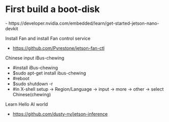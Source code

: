 <h1>First build a boot-disk</h1>
  - https://developer.nvidia.com/embedded/learn/get-started-jetson-nano-devkit
  
Install Fan and install Fan control service
  - https://github.com/Pyrestone/jetson-fan-ctl
  
Chinese input iBus-chewing
  - #install iBus-chewing
  - $sudo apt-get install ibus-chewing
  - #reboot
  - $sudo shutdown -r
  - #in X-shell setup -> Region/Language -> input -> more -> other -> select Chinese(chewing)
 
Learn Hello AI world
  - https://github.com/dusty-nv/jetson-inference
